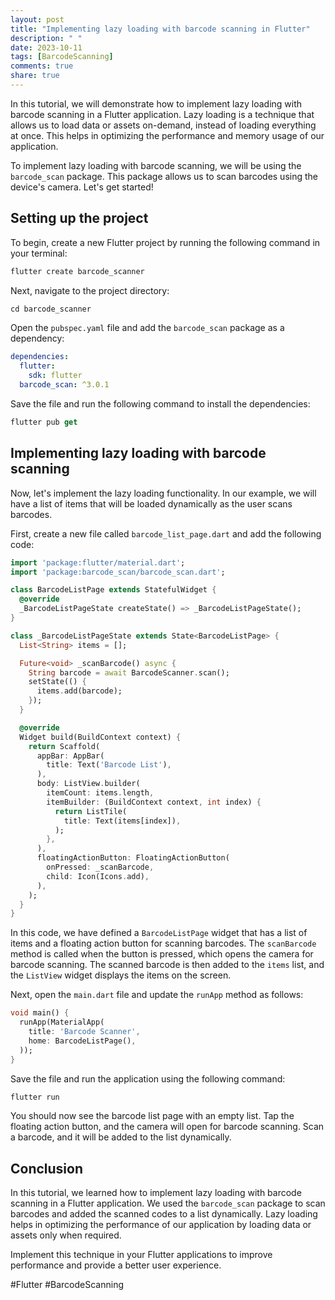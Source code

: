 ```yaml
---
layout: post
title: "Implementing lazy loading with barcode scanning in Flutter"
description: " "
date: 2023-10-11
tags: [BarcodeScanning]
comments: true
share: true
---
```


In this tutorial, we will demonstrate how to implement lazy loading with barcode scanning in a Flutter application. Lazy loading is a technique that allows us to load data or assets on-demand, instead of loading everything at once. This helps in optimizing the performance and memory usage of our application.

To implement lazy loading with barcode scanning, we will be using the `barcode_scan` package. This package allows us to scan barcodes using the device's camera. Let's get started!

## Setting up the project

To begin, create a new Flutter project by running the following command in your terminal:

```dart
flutter create barcode_scanner
```

Next, navigate to the project directory:

```dart
cd barcode_scanner
```

Open the `pubspec.yaml` file and add the `barcode_scan` package as a dependency:

```yaml
dependencies:
  flutter:
    sdk: flutter
  barcode_scan: ^3.0.1
```

Save the file and run the following command to install the dependencies:

```dart
flutter pub get
```

## Implementing lazy loading with barcode scanning

Now, let's implement the lazy loading functionality. In our example, we will have a list of items that will be loaded dynamically as the user scans barcodes.

First, create a new file called `barcode_list_page.dart` and add the following code:

```dart
import 'package:flutter/material.dart';
import 'package:barcode_scan/barcode_scan.dart';

class BarcodeListPage extends StatefulWidget {
  @override
  _BarcodeListPageState createState() => _BarcodeListPageState();
}

class _BarcodeListPageState extends State<BarcodeListPage> {
  List<String> items = [];

  Future<void> _scanBarcode() async {
    String barcode = await BarcodeScanner.scan();
    setState(() {
      items.add(barcode);
    });
  }

  @override
  Widget build(BuildContext context) {
    return Scaffold(
      appBar: AppBar(
        title: Text('Barcode List'),
      ),
      body: ListView.builder(
        itemCount: items.length,
        itemBuilder: (BuildContext context, int index) {
          return ListTile(
            title: Text(items[index]),
          );
        },
      ),
      floatingActionButton: FloatingActionButton(
        onPressed: _scanBarcode,
        child: Icon(Icons.add),
      ),
    );
  }
}
```

In this code, we have defined a `BarcodeListPage` widget that has a list of items and a floating action button for scanning barcodes. The `scanBarcode` method is called when the button is pressed, which opens the camera for barcode scanning. The scanned barcode is then added to the `items` list, and the `ListView` widget displays the items on the screen.

Next, open the `main.dart` file and update the `runApp` method as follows:

```dart
void main() {
  runApp(MaterialApp(
    title: 'Barcode Scanner',
    home: BarcodeListPage(),
  ));
}
```

Save the file and run the application using the following command:

```dart
flutter run
```

You should now see the barcode list page with an empty list. Tap the floating action button, and the camera will open for barcode scanning. Scan a barcode, and it will be added to the list dynamically.

## Conclusion

In this tutorial, we learned how to implement lazy loading with barcode scanning in a Flutter application. We used the `barcode_scan` package to scan barcodes and added the scanned codes to a list dynamically. Lazy loading helps in optimizing the performance of our application by loading data or assets only when required.

Implement this technique in your Flutter applications to improve performance and provide a better user experience.

#Flutter #BarcodeScanning